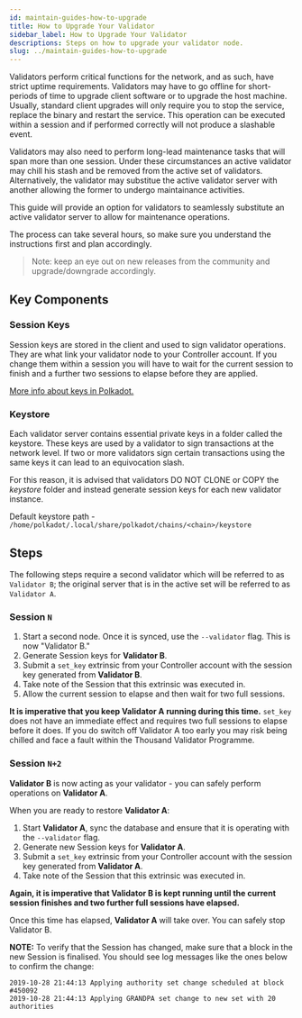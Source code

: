 ```yaml
---
id: maintain-guides-how-to-upgrade
title: How to Upgrade Your Validator
sidebar_label: How to Upgrade Your Validator
descriptions: Steps on how to upgrade your validator node.
slug: ../maintain-guides-how-to-upgrade
---
```


Validators perform critical functions for the network, and as such, have strict uptime requirements. Validators may have to go offline for short-periods of time to upgrade client software or to upgrade the host machine. Usually, standard client upgrades will only require you to stop the service, replace the binary and restart the service.  This operation can be executed within a session and if performed correctly will not produce a slashable event.

Validators may also need to perform long-lead maintenance tasks that will span more than one session.  Under these circumstances an active validator may chill his stash and be removed from the active set of validators.  Alternatively, the validator may substitue the active validator server with another allowing the former to undergo maintainance activities.

This guide will provide an option for validators to seamlessly substitute an active validator server to allow for maintenance operations. 

The process can take several hours, so make sure you understand the instructions first and plan accordingly.

> Note: keep an eye out on new releases from the community and upgrade/downgrade accordingly.

## Key Components

### Session Keys

Session keys are stored in the client and used to sign validator operations. They are what link your validator node to your Controller account. If you change them within a session you will have to wait for the current session to finish and a further two sessions to elapse before they are applied.

[More info about keys in Polkadot.](../learn/learn-keys.md)

### Keystore

Each validator server contains essential private keys in a folder called the keystore. These keys are used by a validator to sign transactions at the network level.  If two or more validators sign certain transactions using the same keys it can lead to an equivocation slash.

For this reason, it is advised that validators DO NOT CLONE or COPY the *keystore* folder and instead generate session keys for each new validator instance.

Default keystore path - `/home/polkadot/.local/share/polkadot/chains/<chain>/keystore`
   

## Steps

The following steps require a second validator which will be referred to as `Validator B`; the original server that is in the active set will be referred to as `Validator A`.

### Session `N`

1. Start a second node. Once it is synced, use the `--validator` flag. This is now "Validator B."
2. Generate Session keys for **Validator B**.
3. Submit a `set_key` extrinsic from your Controller account with the session key generated from **Validator B**.
4. Take note of the Session that this extrinsic was executed in.
5. Allow the current session to elapse and then wait for two full sessions. 

**It is imperative that you keep Validator A running during this time.** `set_key` does not have an immediate effect and requires two full sessions to elapse before it does.  If you do switch off Validator A too early you may risk being chilled and face a fault within the Thousand Validator Programme.

### Session `N+2`

**Validator B** is now acting as your validator - you can safely perform operations on **Validator A**.

When you are ready to restore **Validator A**:

1. Start **Validator A**, sync the database and ensure that it is operating with the `--validator` flag.
2. Generate new Session keys for **Validator A**.
3. Submit a `set_key` extrinsic from your Controller account with the session key generated from **Validator A**.
4. Take note of the Session that this extrinsic was executed in.

**Again, it is imperative that Validator B is kept running until the current session finishes and two further full sessions have elapsed.**

Once this time has elapsed, **Validator A** will take over. You can safely stop Validator B.

**NOTE:** To verify that the Session has changed, make sure that a block in the new Session is finalised. You should see log messages like the ones below to confirm the change:

```
2019-10-28 21:44:13 Applying authority set change scheduled at block #450092
2019-10-28 21:44:13 Applying GRANDPA set change to new set with 20 authorities
```

